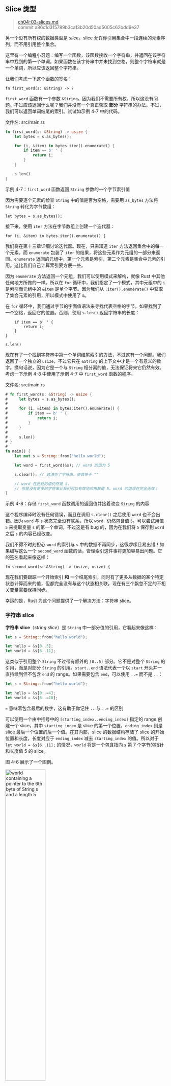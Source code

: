 ## Slice 类型

> [ch04-03-slices.md](https://github.com/rust-lang/book/blob/master/src/ch04-03-slices.md)
> <br>
> commit a86c1d315789b3ca13b20d50ad5005c62bdd9e37

另一个没有所有权的数据类型是 *slice*。slice 允许你引用集合中一段连续的元素序列，而不用引用整个集合。

这里有一个编程小习题：编写一个函数，该函数接收一个字符串，并返回在该字符串中找到的第一个单词。如果函数在该字符串中并未找到空格，则整个字符串就是一个单词，所以应该返回整个字符串。

让我们考虑一下这个函数的签名：

```rust,ignore
fn first_word(s: &String) -> ?
```

`first_word` 函数有一个参数 `&String`。因为我们不需要所有权，所以这没有问题。不过应该返回什么呢？我们并没有一个真正获取 **部分** 字符串的办法。不过，我们可以返回单词结尾的索引。试试如示例 4-7 中的代码。

<span class="filename">文件名: src/main.rs</span>

```rust
fn first_word(s: &String) -> usize {
    let bytes = s.as_bytes();

    for (i, &item) in bytes.iter().enumerate() {
        if item == b' ' {
            return i;
        }
    }

    s.len()
}
```

<span class="caption">示例 4-7：`first_word` 函数返回 `String` 参数的一个字节索引值</span>

因为需要逐个元素的检查 `String` 中的值是否为空格，需要用 `as_bytes` 方法将 `String` 转化为字节数组：

```rust,ignore
let bytes = s.as_bytes();
```

接下来，使用 `iter` 方法在字节数组上创建一个迭代器：

```rust,ignore
for (i, &item) in bytes.iter().enumerate() {
```

我们将在第十三章详细讨论迭代器。现在，只需知道 `iter` 方法返回集合中的每一个元素，而 `enumerate` 包装了 `iter` 的结果，将这些元素作为元组的一部分来返回。`enumerate` 返回的元组中，第一个元素是索引，第二个元素是集合中元素的引用。这比我们自己计算索引要方便一些。

因为 `enumerate` 方法返回一个元组，我们可以使用模式来解构，就像 Rust 中其他任何地方所做的一样。所以在 `for` 循环中，我们指定了一个模式，其中元组中的 `i` 是索引而元组中的 `&item` 是单个字节。因为我们从 `.iter().enumerate()` 中获取了集合元素的引用，所以模式中使用了 `&`。

在 `for` 循环中，我们通过字节的字面值语法来寻找代表空格的字节。如果找到了一个空格，返回它的位置。否则，使用 `s.len()` 返回字符串的长度：

```rust,ignore
    if item == b' ' {
        return i;
    }
}

s.len()
```

现在有了一个找到字符串中第一个单词结尾索引的方法，不过这有一个问题。我们返回了一个独立的 `usize`，不过它只在 `&String` 的上下文中才是一个有意义的数字。换句话说，因为它是一个与 `String` 相分离的值，无法保证将来它仍然有效。考虑一下示例 4-8 中使用了示例 4-7 中 `first_word` 函数的程序。

<span class="filename">文件名: src/main.rs</span>

```rust
# fn first_word(s: &String) -> usize {
#     let bytes = s.as_bytes();
#
#     for (i, &item) in bytes.iter().enumerate() {
#         if item == b' ' {
#             return i;
#         }
#     }
#
#     s.len()
# }
#
fn main() {
    let mut s = String::from("hello world");

    let word = first_word(&s); // word 的值为 5

    s.clear(); // 这清空了字符串，使其等于 ""

    // word 在此处的值仍然是 5，
    // 但是没有更多的字符串让我们可以有效地应用数值 5。word 的值现在完全无效！
}
```

<span class="caption">示例 4-8：存储 `first_word` 函数调用的返回值并接着改变 `String` 的内容</span>

这个程序编译时没有任何错误，而且在调用 `s.clear()` 之后使用 `word` 也不会出错。因为 `word` 与 `s` 状态完全没有联系，所以 `word ` 仍然包含值 `5`。可以尝试用值 `5` 来提取变量 `s` 的第一个单词，不过这是有 bug 的，因为在我们将 `5` 保存到 `word` 之后 `s` 的内容已经改变。

我们不得不时刻担心 `word` 的索引与 `s` 中的数据不再同步，这很啰嗦且易出错！如果编写这么一个 `second_word` 函数的话，管理索引这件事将更加容易出问题。它的签名看起来像这样：

```rust,ignore
fn second_word(s: &String) -> (usize, usize) {
```

现在我们要跟踪一个开始索引 **和** 一个结尾索引，同时有了更多从数据的某个特定状态计算而来的值，但都完全没有与这个状态相关联。现在有三个飘忽不定的不相关变量需要保持同步。

幸运的是，Rust 为这个问题提供了一个解决方法：字符串 slice。

### 字符串 slice

**字符串 slice**（*string slice*）是 `String` 中一部分值的引用，它看起来像这样：

```rust
let s = String::from("hello world");

let hello = &s[0..5];
let world = &s[6..11];
```

这类似于引用整个 `String` 不过带有额外的 `[0..5]` 部分。它不是对整个 `String` 的引用，而是对部分 `String` 的引用。`start..end` 语法代表一个以 `start` 开头并一直持续到但不包含 `end` 的 range。如果需要包含 `end`，可以使用 `..=` 而不是 `..`：

```rust
let s = String::from("hello world");

let hello = &s[0..=4];
let world = &s[6..=10];
```

`=` 意味着包含最后的数字，这有助于你记住 `..` 与 `..=` 的区别

可以使用一个由中括号中的 `[starting_index..ending_index]` 指定的 range 创建一个 slice，其中 `starting_index` 是 slice 的第一个位置，`ending_index` 则是 slice 最后一个位置的后一个值。在其内部，slice 的数据结构存储了 slice 的开始位置和长度，长度对应于 `ending_index` 减去 `starting_index` 的值。所以对于 `let world = &s[6..11];` 的情况，`world` 将是一个包含指向 `s` 第 7 个字节的指针和长度值 5 的 slice。

图 4-6 展示了一个图例。

<img alt="world containing a pointer to the 6th byte of String s and a length 5" src="img/trpl04-06.svg" class="center" style="width: 50%;" />

<span class="caption">图 4-6：引用了部分 `String` 的字符串 slice</span>

对于 Rust 的 `..` range 语法，如果想要从第一个索引（0）开始，可以不写两个点号之前的值。换句话说，如下两个语句是相同的：

```rust
let s = String::from("hello");

let slice = &s[0..2];
let slice = &s[..2];
```

由此类推，如果 slice 包含 `String` 的最后一个字节，也可以舍弃尾部的数字。这意味着如下也是相同的：

```rust
let s = String::from("hello");

let len = s.len();

let slice = &s[3..len];
let slice = &s[3..];
```

也可以同时舍弃这两个值来获取整个字符串的 slice。所以如下亦是相同的：

```rust
let s = String::from("hello");

let len = s.len();

let slice = &s[0..len];
let slice = &s[..];
```

> 注意：字符串 slice range 的索引必须位于有效的 UTF-8 字符边界内，如果尝试从一个多字节字符的中间位置创建字符串 slice，则程序将会因错误而退出。出于介绍字符串 slice 的目的，本部分假设只使用 ASCII 字符集；第八章的 “使用字符串存储 UTF-8 编码的文本” 部分会更加全面的讨论 UTF-8 处理问题。

在记住所有这些知识后，让我们重写 `first_word` 来返回一个 slice。“字符串 slice” 的类型声明写作 `&str`：

<span class="filename">文件名: src/main.rs</span>

```rust
fn first_word(s: &String) -> &str {
    let bytes = s.as_bytes();

    for (i, &item) in bytes.iter().enumerate() {
        if item == b' ' {
            return &s[0..i];
        }
    }

    &s[..]
}
```

我们使用跟示例 4-7 相同的方式获取单词结尾的索引，通过寻找第一个出现的空格。当找到一个空格，我们返回一个字符串 slice，它使用字符串的开始和空格的索引作为开始和结束的索引。

现在当调用 `first_word` 时，会返回与底层数据关联的单个值。这个值由一个 slice 开始位置的引用和 slice 中元素的数量组成。

`second_word` 函数也可以改为返回一个 slice：

```rust,ignore
fn second_word(s: &String) -> &str {
```

现在我们有了一个不易混淆且直观的 API 了，因为编译器会确保指向 `String` 的引用持续有效。还记得示例 4-8 程序中，那个当我们获取第一个单词结尾的索引后，接着就清除了字符串导致索引就无效的 bug 吗？那些代码在逻辑上是不正确的，但却没有显示任何直接的错误。问题会在之后尝试对空字符串使用第一个单词的索引时出现。slice 就不可能出现这种 bug 并让我们更早的知道出问题了。使用 slice 版本的 `first_word` 会抛出一个编译时错误：

<span class="filename">文件名: src/main.rs</span>

```rust,ignore,does_not_compile
fn main() {
    let mut s = String::from("hello world");

    let word = first_word(&s);

    s.clear(); // error!

    println!("the first word is: {}", word);
}
```

这里是编译错误：

```text
error[E0502]: cannot borrow `s` as mutable because it is also borrowed as immutable
  --> src/main.rs:10:5
   |
8  |     let word = first_word(&s);
   |                           -- immutable borrow occurs here
9  |
10 |     s.clear(); // error!
   |     ^^^^^^^^^ mutable borrow occurs here
11 |
12 |     println!("the first word is: {}", word);
   |                                       ---- borrow later used here
```

回忆一下借用规则，当拥有某值的不可变引用时，就不能再获取一个可变引用。因为 `clear` 需要清空 `String`，它尝试获取一个可变引用，它失败了。Rust 不仅使得我们的 API 简单易用，也在编译时就消除了一整类的错误！

#### 字符串字面值就是 slice

还记得我们讲到过字符串字面值被储存在二进制文件中吗。现在知道 slice 了，我们就可以正确的理解字符串字面值了：

```rust
let s = "Hello, world!";
```

这里 `s` 的类型是 `&str`：它是一个指向二进制程序特定位置的 slice。这也就是为什么字符串字面值是不可变的；`&str` 是一个不可变引用。

#### 字符串 slice 作为参数

在知道了能够获取字面值和 `String` 的 slice 后，我们对 `first_word` 做了改进，这是它的签名：

```rust,ignore
fn first_word(s: &String) -> &str {
```

而更有经验的 Rustacean 会编写出示例 4-9 中的签名，因为它使得可以对 `String` 值和 `&str` 值使用相同的函数：

```rust,ignore
fn first_word(s: &str) -> &str {
```

<span class="caption">示例 4-9: 通过将 `s` 参数的类型改为字符串 slice 来改进 `first_word` 函数</span>

如果有一个字符串 slice，可以直接传递它。如果有一个 `String`，则可以传递整个 `String` 的 slice。定义一个获取字符串 slice 而不是 `String` 引用的函数使得我们的 API 更加通用并且不会丢失任何功能：

<span class="filename">文件名: src/main.rs</span>

```rust
# fn first_word(s: &str) -> &str {
#     let bytes = s.as_bytes();
#
#     for (i, &item) in bytes.iter().enumerate() {
#         if item == b' ' {
#             return &s[0..i];
#         }
#     }
#
#     &s[..]
# }
fn main() {
    let my_string = String::from("hello world");

    // first_word 中传入 `String` 的 slice
    let word = first_word(&my_string[..]);

    let my_string_literal = "hello world";

    // first_word 中传入字符串字面值的 slice
    let word = first_word(&my_string_literal[..]);

    // 因为字符串字面值 **就是** 字符串 slice，
    // 这样写也可以，即不使用 slice 语法！
    let word = first_word(my_string_literal);
}
```

### 其他类型的 slice

字符串 slice，正如你想象的那样，是针对字符串的。不过也有更通用的 slice 类型。考虑一下这个数组：

```rust
let a = [1, 2, 3, 4, 5];
```

就跟我们想要获取字符串的一部分那样，我们也会想要引用数组的一部分。我们可以这样做：

```rust
let a = [1, 2, 3, 4, 5];

let slice = &a[1..3];
```

这个 slice 的类型是 `&[i32]`。它跟字符串 slice 的工作方式一样，通过存储第一个集合元素的引用和一个集合总长度。你可以对其他所有集合使用这类 slice。第八章讲到 vector 时会详细讨论这些集合。

## 总结

所有权、借用和 slice 这些概念让 Rust 程序在编译时确保内存安全。Rust 语言提供了跟其他系统编程语言相同的方式来控制你使用的内存，但拥有数据所有者在离开作用域后自动清除其数据的功能意味着你无须额外编写和调试相关的控制代码。

所有权系统影响了 Rust 中很多其他部分的工作方式，所以我们还会继续讲到这些概念，这将贯穿本书的余下内容。让我们开始第五章，来看看如何将多份数据组合进一个 `struct` 中。
